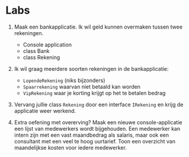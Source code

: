 # Labs

1. Maak een bankapplicatie. Ik wil geld kunnen overmaken tussen twee rekeningen.
   - Console application
   - class Bank
   - class Rekening

2. Ik wil graag meerdere soorten rekeningen in de bankapplicatie:
   - `LopendeRekening` (niks bijzonders)
   - `Spaarrekening` waarvan niet betaald kan worden
   - `VipRekening` waar je korting krijgt op het te betalen bedrag

3. Vervang jullie class `Rekening` door een interface `IRekening` en krijg de applicatie weer werkend.

4. Extra oefening met overerving? Maak een nieuwe console-applicatie een lijst van medewerkers wordt bijgehouden. Een medewerker kan intern zijn met een vast maandbedrag als salaris, maar ook een consultant met een veel te hoog uurtarief. Toon een overzicht van maandelijkse kosten voor iedere medewerker.








